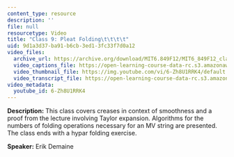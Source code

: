 ```yaml
---
content_type: resource
description: ''
file: null
resourcetype: Video
title: "Class 9: Pleat Folding\t\t\t\t"
uid: 9d1a3d37-ba91-b6cb-3ed1-3fc33f7d0a12
video_files:
  archive_url: https://archive.org/download/MIT6.849F12/MIT6_849F12_class09_300k.mp4
  video_captions_file: https://open-learning-course-data-rc.s3.amazonaws.com/6-849-geometric-folding-algorithms-linkages-origami-polyhedra-fall-2012/496ca595ce7c56fdaf39c4664f5b7682_6-Zh8U1RRK4.vtt
  video_thumbnail_file: https://img.youtube.com/vi/6-Zh8U1RRK4/default.jpg
  video_transcript_file: https://open-learning-course-data-rc.s3.amazonaws.com/6-849-geometric-folding-algorithms-linkages-origami-polyhedra-fall-2012/4fcecb726096fe218daecd645f383b70_6-Zh8U1RRK4.pdf
video_metadata:
  youtube_id: 6-Zh8U1RRK4
---
```


**Description:** This class covers creases in context of smoothness and a proof from the lecture involving Taylor expansion. Algorithms for the numbers of folding operations necessary for an MV string are presented. The class ends with a hypar folding exercise.

**Speaker:** Erik Demaine